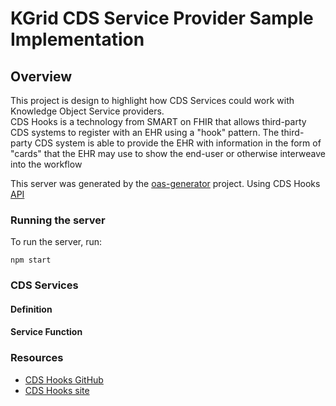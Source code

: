 # KGrid CDS Service Provider Sample Implementation

## Overview
This project is design to highlight how CDS Services could work with Knowledge Object Service providers.  
CDS Hooks is a technology from SMART on FHIR that allows third-party CDS systems to register with an EHR using a "hook" pattern. The third-party CDS system is able to provide the EHR with information in the form of "cards" that the EHR may use to show the end-user or otherwise interweave into the workflow



This server was generated by the [oas-generator](https://github.com/isa-group/oas-generator) project. Using CDS Hooks 
[API](https://github.com/cds-hooks/api)

### Running the server
To run the server, run:

```
npm start
```
### CDS Services

#### Definition

#### Service Function

### Resources

- [CDS Hooks GitHub](https://github.com/cds-hooks)
- [CDS Hooks site](https://cds-hooks.org/)
